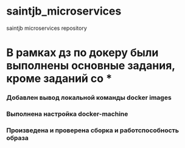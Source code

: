 # saintjb_microservices
saintjb microservices repository

# В рамках дз по докеру были выполнены основные задания, кроме заданий со *
### Добавлен вывод локальной команды docker images
### Выполнена настройка docker-machine
### Произведена и проверена сборка и работспособность образа
